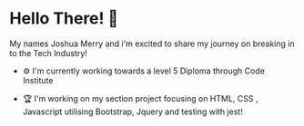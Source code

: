 # Hello There! 🖖

My names Joshua Merry and i'm excited to share my journey on breaking in to the Tech Industry! 
- ⚙ I'm currently working towards a level 5 Diploma through Code Institute 

- 🏆 I'm working on my section project focusing on HTML, CSS , Javascript utilising Bootstrap, Jquery and testing with jest! 

